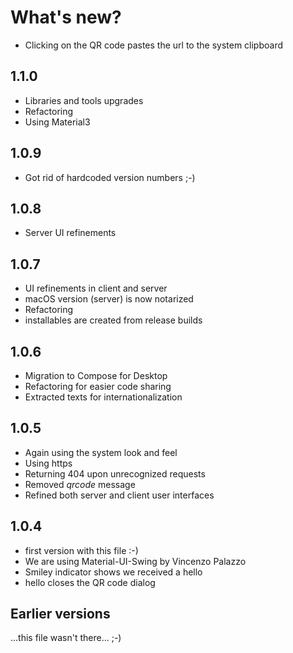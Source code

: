 # What's new?

- Clicking on the QR code pastes the url to the system clipboard

## 1.1.0
- Libraries and tools upgrades
- Refactoring
- Using Material3

## 1.0.9
- Got rid of hardcoded version numbers ;-)

## 1.0.8

- Server UI refinements

## 1.0.7

- UI refinements in client and server
- macOS version (server) is now notarized
- Refactoring
- installables are created from release builds

## 1.0.6

- Migration to Compose for Desktop
- Refactoring for easier code sharing
- Extracted texts for internationalization

## 1.0.5
- Again using the system look and feel
- Using https
- Returning 404 upon unrecognized requests
- Removed *qrcode* message
- Refined both server and client user interfaces

## 1.0.4

- first version with this file :-)
- We are using Material-UI-Swing by Vincenzo Palazzo
- Smiley indicator shows we received a hello
- hello closes the QR code dialog

## Earlier versions

...this file wasn't there... ;-)